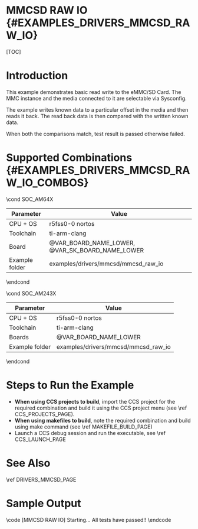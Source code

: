 # MMCSD RAW IO {#EXAMPLES_DRIVERS_MMCSD_RAW_IO}

[TOC]

# Introduction

This example demonstrates basic read write to the eMMC/SD Card. The MMC instance and the media connected to it are selectable via Sysconfig.

The example writes known data to a particular offset in the media and then reads it back. The read back data is then compared with the written known data.

When both the comparisons match, test result is passed otherwise failed.

# Supported Combinations {#EXAMPLES_DRIVERS_MMCSD_RAW_IO_COMBOS}

\cond SOC_AM64X

 Parameter      | Value
 ---------------|-----------
 CPU + OS       | r5fss0-0 nortos
 Toolchain      | ti-arm-clang
 Board          | @VAR_BOARD_NAME_LOWER, @VAR_SK_BOARD_NAME_LOWER
 Example folder | examples/drivers/mmcsd/mmcsd_raw_io

\endcond

\cond SOC_AM243X

 Parameter      | Value
 ---------------|-----------
 CPU + OS       | r5fss0-0 nortos
 Toolchain      | ti-arm-clang
 Boards         | @VAR_BOARD_NAME_LOWER
 Example folder | examples/drivers/mmcsd/mmcsd_raw_io

\endcond

# Steps to Run the Example

- **When using CCS projects to build**, import the CCS project for the required combination
  and build it using the CCS project menu (see \ref CCS_PROJECTS_PAGE).
- **When using makefiles to build**, note the required combination and build using
  make command (see \ref MAKEFILE_BUILD_PAGE)
- Launch a CCS debug session and run the executable, see \ref CCS_LAUNCH_PAGE

# See Also

\ref DRIVERS_MMCSD_PAGE

# Sample Output

\code
[MMCSD RAW IO] Starting...
All tests have passed!!
\endcode